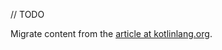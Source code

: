 [//]: # (title: Add dependencies)

// TODO

Migrate content from the [article at kotlinlang.org](https://kotlinlang.org/docs/multiplatform-mobile-dependencies.html). 